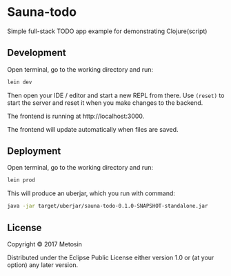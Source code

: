 # Sauna-todo

Simple full-stack TODO app example for demonstrating Clojure(script)

## Development

Open terminal, go to the working directory and run:

```bash
lein dev
```

Then open your IDE / editor and start a new REPL from there. Use `(reset)`
to start the server and reset it when you make changes to the backend.

The frontend is running at http://localhost:3000.

The frontend will update automatically when files are saved.

## Deployment

Open terminal, go to the working directory and run:

```bash
lein prod
```

This will produce an uberjar, which you run with command:

```bash
java -jar target/uberjar/sauna-todo-0.1.0-SNAPSHOT-standalone.jar
```

## License

Copyright © 2017 Metosin

Distributed under the Eclipse Public License either version 1.0 or (at
your option) any later version.
